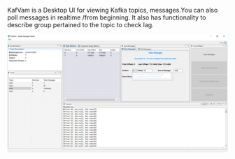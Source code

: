 KafVam is a Desktop UI for viewing Kafka topics, messages.You can also poll messages in realtime /from beginning. It also has functionality to describe group pertained to the topic to check lag.

![ScreenShot](https://github.com/vamsiprasanth/Kafvam/blob/main/KafVam.PNG)
